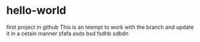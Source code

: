 # hello-world
first project in github
This is an teempt to work with the branch and update it in a cetain manner
sfafa asds bsd fsdhb sdbdn
